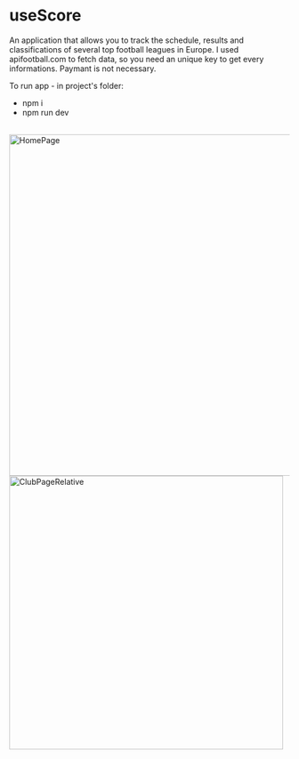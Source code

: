 <h1>useScore</h1>
An application that allows you to track the schedule, results and classifications of several top football leagues in Europe.
I used apifootball.com to fetch data, so you need an unique key to get every informations. Paymant is not necessary.

To run app - in project's folder:

- npm i
- npm run dev

<br>
<img width="614" alt="HomePage" src="https://github.com/kubagoly97/useScore/assets/142389870/b5ebd5b5-24a2-4582-858c-eaee6f69b15c">

<br>

<img width="492" alt="ClubPageRelative" src="https://github.com/kubagoly97/useScore/assets/142389870/967fd98d-cf02-41bd-9e72-d7dbf39e06eb">
